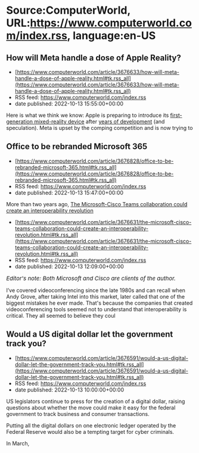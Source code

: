 # Source:ComputerWorld, URL:https://www.computerworld.com/index.rss, language:en-US

## How will Meta handle a dose of Apple Reality?
 - [https://www.computerworld.com/article/3676633/how-will-meta-handle-a-dose-of-apple-reality.html#tk.rss_all](https://www.computerworld.com/article/3676633/how-will-meta-handle-a-dose-of-apple-reality.html#tk.rss_all)
 - RSS feed: https://www.computerworld.com/index.rss
 - date published: 2022-10-13 15:55:00+00:00

<article>
	<section class="page">
<p>Here is what we think we know: Apple is preparing to introduce its <a href="https://www.computerworld.com/article/3672120/america-is-almost-ready-for-apple-reality-distortion.html">first-generation mixed-reality device</a> after <a href="https://www.applemust.com/apple-will-dent-reality-with-its-ar-headset-in-2023/" rel="noopener nofollow" target="_blank">years of development</a> (and speculation). Meta is upset by the comping competition and is now trying to

## Office to be rebranded Microsoft 365
 - [https://www.computerworld.com/article/3676828/office-to-be-rebranded-microsoft-365.html#tk.rss_all](https://www.computerworld.com/article/3676828/office-to-be-rebranded-microsoft-365.html#tk.rss_all)
 - RSS feed: https://www.computerworld.com/index.rss
 - date published: 2022-10-13 15:47:00+00:00

<article>
	<section class="page">
<p>More than two years ago, <a href="https://www.microsoft.com/en-us/us-partner-blog/2020/04/08/microsoft-365-new-name-same-price-same-great-value/?ranMID=24542&amp;ranEAID=nOD/rLJHOac&amp;ranSiteID=nOD_rLJHOac-p9P6YUQemOvGqlnAYJOcHA&amp;epi=nOD_rLJHOac-p9P6YUQemOvGqlnAYJOcHA&amp;irgwc=1&amp;OCID=AID2200057_aff_7593_1243925&amp;tduid=%28ir__zculbhuj09kfbk2ptnk2gyq6jn2xqrprfhsnbm9r00%29%287593%29%281243925%29%28nOD_rLJHOac-p9P6YUQemOvGqlnAYJOcHA%29%28%29&amp;ircl

## The Microsoft-Cisco Teams collaboration could create an interoperability revolution
 - [https://www.computerworld.com/article/3676631/the-microsoft-cisco-teams-collaboration-could-create-an-interoperability-revolution.html#tk.rss_all](https://www.computerworld.com/article/3676631/the-microsoft-cisco-teams-collaboration-could-create-an-interoperability-revolution.html#tk.rss_all)
 - RSS feed: https://www.computerworld.com/index.rss
 - date published: 2022-10-13 12:09:00+00:00

<article>
	<section class="page">
<p><em><span style="font-size: 15px;">Editor's note: Both Microsoft and Cisco are clients of the author.</span></em></p><p>I’ve covered videoconferencing since the late 1980s and can recall when Andy Grove, after taking Intel into this market, later called that one of the biggest mistakes he ever made. That's because the companies that created videoconferencing tools seemed not to understand that interoperability is critical. They all seemed to believe they coul

## Would a US digital dollar let the government track you?
 - [https://www.computerworld.com/article/3676591/would-a-us-digital-dollar-let-the-government-track-you.html#tk.rss_all](https://www.computerworld.com/article/3676591/would-a-us-digital-dollar-let-the-government-track-you.html#tk.rss_all)
 - RSS feed: https://www.computerworld.com/index.rss
 - date published: 2022-10-13 10:00:00+00:00

<article>
	<section class="page">
<p>US legislators continue to press for the creation of a digital dollar, raising questions about whether the move could make it easy for the federal government to track business and consumer transactions.</p><p>Putting all the digital dollars on one electronic ledger operated by the Federal Reserve would also be a tempting target for cyber criminals.</p><p>In March, <a href="https://www.computerworld.com/article/3655728/lawmakers-join-growing-push-to-create-a-d

